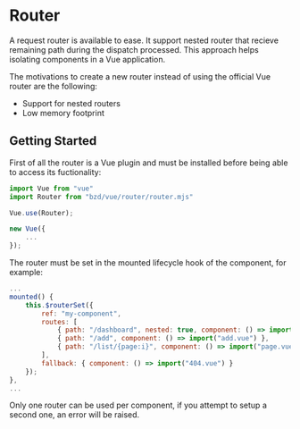# Router

A request router is available to ease.
It support nested router that recieve remaining path during the dispatch processed.
This approach helps isolating components in a Vue application.

The motivations to create a new router instead of using the official Vue router are the following:

- Support for nested routers
- Low memory footprint

## Getting Started

First of all the router is a Vue plugin and must be installed before being able to access its fuctionality:

```js
import Vue from "vue"
import Router from "bzd/vue/router/router.mjs"

Vue.use(Router);

new Vue({
    ...
});
```

The router must be set in the mounted lifecycle hook of the component, for example:

```js
...
mounted() {
	this.$routerSet({
		ref: "my-component",
		routes: [
			{ path: "/dashboard", nested: true, component: () => import("dashboard.vue") },
			{ path: "/add", component: () => import("add.vue") },
			{ path: "/list/{page:i}", component: () => import("page.vue") }
		],
		fallback: { component: () => import("404.vue") }
	});
},
...
```

Only one router can be used per component, if you attempt to setup a second one, an error will be raised.
